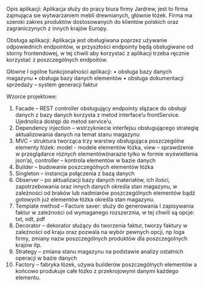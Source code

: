 Opis aplikacji:
Aplikacja służy do pracy biura firmy Jardrew, jest to firma zajmująca sie wytwarzaniem mebli drewnianych, głównie łóżek. Firma ma szeroki zakres produktów dostosowanych do klientów polskich oraz zagraniczynych z innych krajów Europy. 

Obsługa aplikacji:
Aplikacja jest obsługiwana poprzez używanie odpowiednich endpointów, w przyszłości endpointy będą obsługiwane od storny frontendowej, w tej chwili aby korzystać z aplikacji trzeba ręcznie korzystać z poszczególnych endpoitów.


Główne I ogólne funkcjonalności aplikacji:
    • obsługa bazy danych magazynu
    • obsługa bazy danych elementów
    • obsługa dokumentacji sprzedaży – system generacji faktur

Wzorce projektowe:

1. Facade – REST controller obsługujący endpointy słążace do obsługi danych z bazy danych korzysta z metod interface’u frontService. Ujednolica dostęp do metod service’u.
2. Dependency injection – wstrzykniecie interfejsu obsługującego strategię aktualizowania danych na temat stanu magazynu
3. MVC – struktura tworząca trzy warstwy obsługująca poszczególne elementy łóżek: model - modele elementów łóżka, view – sprawdzenie w przeglądarce różnych elementów(narazie tylko w formie wyświetlenia json’a), controller – kontrola elementów w bazie danych
4. Builder – budowanie poszczególnych elementów łóżka
5. Singleton – instancja połączenia z bazą danych
6. Observer – po aktualizacji bazy danych materiałów, ich ilości, zapotrzebowania oraz innych danych określa stan magazynu, w zależności od braków lub nadmiarów poszczególnych elementów bądź gotowych już elementów łóżka określa stan magazynu.
7. Template method – Facture saver: służy do generowania I zapisywania faktur w zależności od wymaganego rozszerznia, w tej chwili są opcje: txt, odt, pdf
8. Decorator – dekorator służący do tworzenia faktur, tworzy faktury w zależności od kraju oraz pozwala na wybór pewnych opcji, np loga firmy, zmiany nazw poszczególnych produktów dla poszczegolnych krajów itp.
9. Strategy – zmiana stanu magazynu na podstawie analizy ostatnich operacji w bazie danych
10. Factory – fabryka łózek, używa builderów poszczególnych elementów a końcowo produkuje całe łóżko z przekrojowymi danymi każdego elementu.


